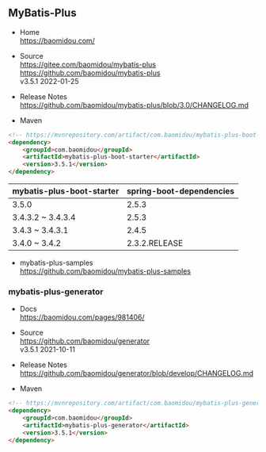 
## MyBatis-Plus

- Home  
  https://baomidou.com/

- Source  
  https://gitee.com/baomidou/mybatis-plus  
  https://github.com/baomidou/mybatis-plus  
  v3.5.1 2022-01-25

- Release Notes  
  https://github.com/baomidou/mybatis-plus/blob/3.0/CHANGELOG.md

- Maven
```html
<!-- https://mvnrepository.com/artifact/com.baomidou/mybatis-plus-boot-starter -->
<dependency>
    <groupId>com.baomidou</groupId>
    <artifactId>mybatis-plus-boot-starter</artifactId>
    <version>3.5.1</version>
</dependency>
```
| mybatis-plus-boot-starter | spring-boot-dependencies |
|---------------------------|--------------------------|
| 3.5.0                     | 2.5.3                    |
| 3.4.3.2 ~ 3.4.3.4         | 2.5.3                    |
| 3.4.3 ~ 3.4.3.1           | 2.4.5                    |
| 3.4.0 ~ 3.4.2             | 2.3.2.RELEASE            |

- mybatis-plus-samples  
  https://github.com/baomidou/mybatis-plus-samples


### mybatis-plus-generator

- Docs  
  https://baomidou.com/pages/981406/

- Source  
  https://github.com/baomidou/generator  
  v3.5.1 2021-10-11

- Release Notes  
  https://github.com/baomidou/generator/blob/develop/CHANGELOG.md

- Maven
```html
<!-- https://mvnrepository.com/artifact/com.baomidou/mybatis-plus-generator -->
<dependency>
    <groupId>com.baomidou</groupId>
    <artifactId>mybatis-plus-generator</artifactId>
    <version>3.5.1</version>
</dependency>
```

